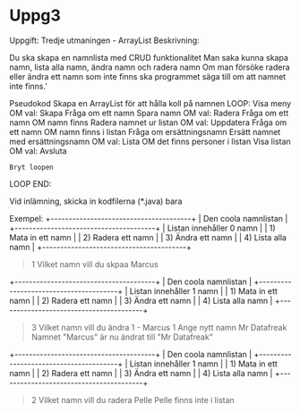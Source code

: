 # Uppg3

Uppgift: Tredje utmaningen - ArrayList
Beskrivning:

Du ska skapa en namnlista med CRUD funktionalitet
Man saka kunna skapa namn, lista alla namn, ändra namn och radera namn
Om man försöke radera eller ändra ett namn som inte finns ska programmet säga till
om att namnet inte finns.'

Pseudokod
Skapa en ArrayList för att hålla koll på namnen
LOOP:
    Visa meny
    OM val: Skapa
       Fråga om ett namn
       Spara namn
    OM val: Radera
       Fråga om ett namn
       OM namn finns
           Radera namnet ur listan
    OM val: Uppdatera
        Fråga om ett namn
        OM namn finns i listan
               Fråga om ersättningsnamn
               Ersätt namnet med ersättningsnamn
    OM val: Lista
            OM det finns personer i listan
                Visa listan
    OM val: Avsluta


    Bryt loopen
LOOP END:

Vid inlämning, skicka in kodfilerna (*.java) bara

Exempel:
+---------------------------------------+
| Den coola namnlistan      |
+---------------------------------------+
| Listan innehåller 0 namn |
| 1) Mata in ett namn          |
| 2) Radera ett namn           |
| 3) Ändra ett namn             |
| 4) Lista alla namn             |
+----------------------------------------+
> 1
Vilket namn vill du skpaa
> Marcus

+---------------------------------------+
| Den coola namnlistan      |
+---------------------------------------+
| Listan innehåller 1 namn |
| 1) Mata in ett namn          |
| 2) Radera ett namn           |
| 3) Ändra ett namn             |
| 4) Lista alla namn             |
+----------------------------------------+
> 3
Vilket namn vill du ändra
1 - Marcus
> 1
Ange nytt namn
> Mr Datafreak
Namnet "Marcus" är nu ändrat till "Mr Datafreak"

+---------------------------------------+
| Den coola namnlistan      |
+---------------------------------------+
| Listan innehåller 1 namn |
| 1) Mata in ett namn          |
| 2) Radera ett namn           |
| 3) Ändra ett namn             |
| 4) Lista alla namn             |
+----------------------------------------+
> 2
Vilket namn vill du radera
> Pelle
Pelle finns inte i listan